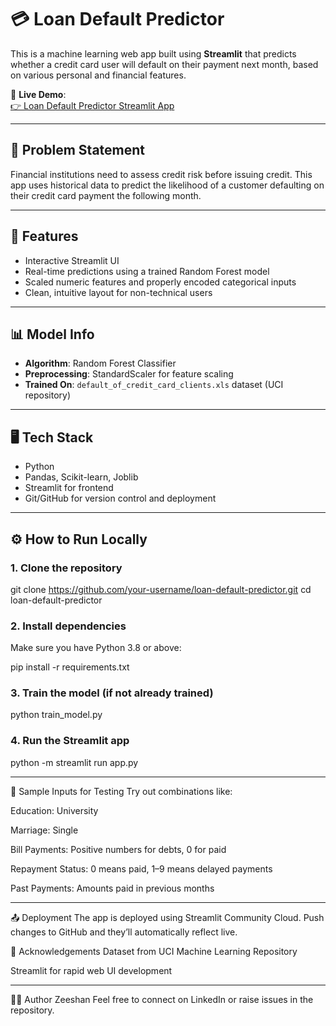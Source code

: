 # 💳 Loan Default Predictor

This is a machine learning web app built using **Streamlit** that predicts whether a credit card user will default on their payment next month, based on various personal and financial features.

🔗 **Live Demo**:  
[👉 Loan Default Predictor Streamlit App](https://loan-default-predictor-2igt8q8qvwksb7vbc4xwnc.streamlit.app/)

---

## 🧠 Problem Statement

Financial institutions need to assess credit risk before issuing credit. This app uses historical data to predict the likelihood of a customer defaulting on their credit card payment the following month.

---

## 🚀 Features

- Interactive Streamlit UI
- Real-time predictions using a trained Random Forest model
- Scaled numeric features and properly encoded categorical inputs
- Clean, intuitive layout for non-technical users

---

## 📊 Model Info

- **Algorithm**: Random Forest Classifier  
- **Preprocessing**: StandardScaler for feature scaling  
- **Trained On**: `default_of_credit_card_clients.xls` dataset (UCI repository)

---

## 🖥️ Tech Stack

- Python
- Pandas, Scikit-learn, Joblib
- Streamlit for frontend
- Git/GitHub for version control and deployment

---

## ⚙️ How to Run Locally

### 1. Clone the repository

git clone https://github.com/your-username/loan-default-predictor.git
cd loan-default-predictor


### 2. Install dependencies
Make sure you have Python 3.8 or above:

pip install -r requirements.txt


### 3. Train the model (if not already trained)
python train_model.py

### 4. Run the Streamlit app
python -m streamlit run app.py


___________________________________________________________________________________________________________________________________________________________

🧪 Sample Inputs for Testing
Try out combinations like:

Education: University

Marriage: Single

Bill Payments: Positive numbers for debts, 0 for paid

Repayment Status: 0 means paid, 1–9 means delayed payments

Past Payments: Amounts paid in previous months


___________________________________________________________________________________________________________________________________________________________

📤 Deployment
The app is deployed using Streamlit Community Cloud. Push changes to GitHub and they’ll automatically reflect live.


🙌 Acknowledgements
Dataset from UCI Machine Learning Repository

Streamlit for rapid web UI development

___________________________________________________________________________________________________________________________________________________________

🧑‍💻 Author
Zeeshan
Feel free to connect on LinkedIn or raise issues in the repository.

